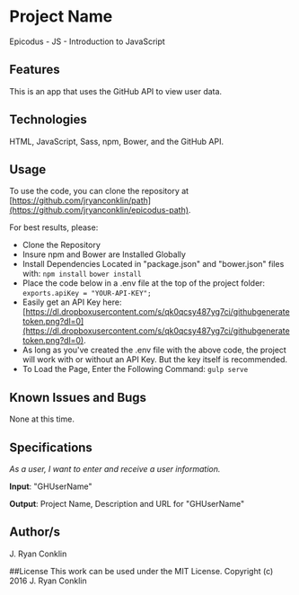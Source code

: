 # Project Name
Epicodus - JS - Introduction to JavaScript


## Features
This is an app that uses the GitHub API to view user data.

## Technologies

HTML, JavaScript, Sass, npm, Bower, and the GitHub API.

## Usage

To use the code, you can clone the repository at [https://github.com/jryanconklin/path](https://github.com/jryanconklin/epicodus-path).

For best results, please:

- Clone the Repository
- Insure npm and Bower are Installed Globally
- Install Dependencies Located in "package.json" and "bower.json" files with:
 `npm install`
 `bower install`
- Place the code below in a .env file at the top of the project folder:
 `exports.apiKey = "YOUR-API-KEY";`
- Easily get an API Key here:  [https://dl.dropboxusercontent.com/s/qk0qcsy487yg7ci/githubgeneratetoken.png?dl=0](https://dl.dropboxusercontent.com/s/qk0qcsy487yg7ci/githubgeneratetoken.png?dl=0).
- As long as you've created the .env file with the above code, the project will work with or without an API Key. But the key itself is recommended.
- To Load the Page, Enter the Following Command:
 `gulp serve`


## Known Issues and Bugs

None at this time.

## Specifications

*As a user, I want to enter and receive a user information.*

__Input__: "GHUserName"

__Output__: Project Name, Description and URL for "GHUserName"


## Author/s
J. Ryan Conklin


##License
This work can be used under the MIT License.
Copyright (c) 2016 J. Ryan Conklin
